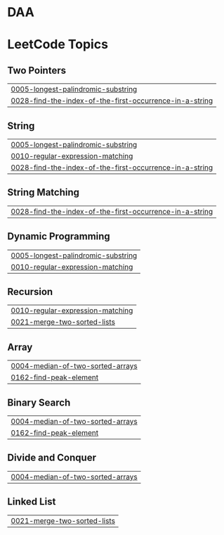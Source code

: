 # DAA
<!---LeetCode Topics Start-->
# LeetCode Topics
## Two Pointers
|  |
| ------- |
| [0005-longest-palindromic-substring](https://github.com/ajaykumbam/DAA/tree/master/0005-longest-palindromic-substring) |
| [0028-find-the-index-of-the-first-occurrence-in-a-string](https://github.com/ajaykumbam/DAA/tree/master/0028-find-the-index-of-the-first-occurrence-in-a-string) |
## String
|  |
| ------- |
| [0005-longest-palindromic-substring](https://github.com/ajaykumbam/DAA/tree/master/0005-longest-palindromic-substring) |
| [0010-regular-expression-matching](https://github.com/ajaykumbam/DAA/tree/master/0010-regular-expression-matching) |
| [0028-find-the-index-of-the-first-occurrence-in-a-string](https://github.com/ajaykumbam/DAA/tree/master/0028-find-the-index-of-the-first-occurrence-in-a-string) |
## String Matching
|  |
| ------- |
| [0028-find-the-index-of-the-first-occurrence-in-a-string](https://github.com/ajaykumbam/DAA/tree/master/0028-find-the-index-of-the-first-occurrence-in-a-string) |
## Dynamic Programming
|  |
| ------- |
| [0005-longest-palindromic-substring](https://github.com/ajaykumbam/DAA/tree/master/0005-longest-palindromic-substring) |
| [0010-regular-expression-matching](https://github.com/ajaykumbam/DAA/tree/master/0010-regular-expression-matching) |
## Recursion
|  |
| ------- |
| [0010-regular-expression-matching](https://github.com/ajaykumbam/DAA/tree/master/0010-regular-expression-matching) |
| [0021-merge-two-sorted-lists](https://github.com/ajaykumbam/DAA/tree/master/0021-merge-two-sorted-lists) |
## Array
|  |
| ------- |
| [0004-median-of-two-sorted-arrays](https://github.com/ajaykumbam/DAA/tree/master/0004-median-of-two-sorted-arrays) |
| [0162-find-peak-element](https://github.com/ajaykumbam/DAA/tree/master/0162-find-peak-element) |
## Binary Search
|  |
| ------- |
| [0004-median-of-two-sorted-arrays](https://github.com/ajaykumbam/DAA/tree/master/0004-median-of-two-sorted-arrays) |
| [0162-find-peak-element](https://github.com/ajaykumbam/DAA/tree/master/0162-find-peak-element) |
## Divide and Conquer
|  |
| ------- |
| [0004-median-of-two-sorted-arrays](https://github.com/ajaykumbam/DAA/tree/master/0004-median-of-two-sorted-arrays) |
## Linked List
|  |
| ------- |
| [0021-merge-two-sorted-lists](https://github.com/ajaykumbam/DAA/tree/master/0021-merge-two-sorted-lists) |
<!---LeetCode Topics End-->